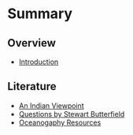 # Summary

## Overview

* [Introduction](README.md)

## Literature

* [An Indian Viewpoint ](global-mission-partners-india.md)
* [Questions by Stewart Butterfield](questions-by-stewart.md)
* [Oceanogaphy Resources](oceanogaphy-resources.md)

